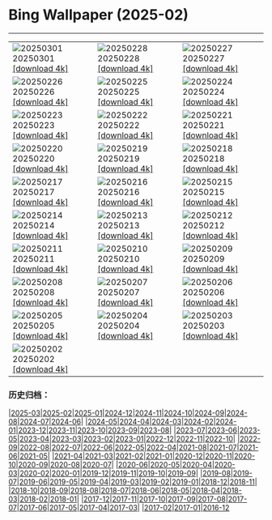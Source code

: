 # Bing Wallpaper (2025-02)
**************

<table><tr><td><img class="wallpaper" src="https://www.bing.com/th?id=OHR.BhutanMonastery_PT-BR9663296659_1920x1080.jpg" alt="20250301"> 20250301 <a href="https://www.bing.com/th?id=OHR.BhutanMonastery_PT-BR9663296659_UHD.jpg">[download 4k]</a></td><td><img class="wallpaper" src="https://www.bing.com/th?id=OHR.PolarCub_PT-BR7907251443_1920x1080.jpg" alt="20250228"> 20250228 <a href="https://www.bing.com/th?id=OHR.PolarCub_PT-BR7907251443_UHD.jpg">[download 4k]</a></td><td><img class="wallpaper" src="https://www.bing.com/th?id=OHR.ArgyllStalker_PT-BR7662239404_1920x1080.jpg" alt="20250227"> 20250227 <a href="https://www.bing.com/th?id=OHR.ArgyllStalker_PT-BR7662239404_UHD.jpg">[download 4k]</a></td></tr><tr><td><img class="wallpaper" src="https://www.bing.com/th?id=OHR.BryceHoodoos_PT-BR6923982183_1920x1080.jpg" alt="20250226"> 20250226 <a href="https://www.bing.com/th?id=OHR.BryceHoodoos_PT-BR6923982183_UHD.jpg">[download 4k]</a></td><td><img class="wallpaper" src="https://www.bing.com/th?id=OHR.GiantCuttlefish_PT-BR7956763969_1920x1080.jpg" alt="20250225"> 20250225 <a href="https://www.bing.com/th?id=OHR.GiantCuttlefish_PT-BR7956763969_UHD.jpg">[download 4k]</a></td><td><img class="wallpaper" src="https://www.bing.com/th?id=OHR.MtFujiSunrise_PT-BR7467420125_1920x1080.jpg" alt="20250224"> 20250224 <a href="https://www.bing.com/th?id=OHR.MtFujiSunrise_PT-BR7467420125_UHD.jpg">[download 4k]</a></td></tr><tr><td><img class="wallpaper" src="https://www.bing.com/th?id=OHR.PalaciodeCristalCuritiba_PT-BR6693947310_1920x1080.jpg" alt="20250223"> 20250223 <a href="https://www.bing.com/th?id=OHR.PalaciodeCristalCuritiba_PT-BR6693947310_UHD.jpg">[download 4k]</a></td><td><img class="wallpaper" src="https://www.bing.com/th?id=OHR.ChampakaSarasi_PT-BR6994277285_1920x1080.jpg" alt="20250222"> 20250222 <a href="https://www.bing.com/th?id=OHR.ChampakaSarasi_PT-BR6994277285_UHD.jpg">[download 4k]</a></td><td><img class="wallpaper" src="https://www.bing.com/th?id=OHR.CanadaDeer_PT-BR4320223616_1920x1080.jpg" alt="20250221"> 20250221 <a href="https://www.bing.com/th?id=OHR.CanadaDeer_PT-BR4320223616_UHD.jpg">[download 4k]</a></td></tr><tr><td><img class="wallpaper" src="https://www.bing.com/th?id=OHR.IceHoleOtter_PT-BR4179764708_1920x1080.jpg" alt="20250220"> 20250220 <a href="https://www.bing.com/th?id=OHR.IceHoleOtter_PT-BR4179764708_UHD.jpg">[download 4k]</a></td><td><img class="wallpaper" src="https://www.bing.com/th?id=OHR.BlueBelize_PT-BR3865302067_1920x1080.jpg" alt="20250219"> 20250219 <a href="https://www.bing.com/th?id=OHR.BlueBelize_PT-BR3865302067_UHD.jpg">[download 4k]</a></td><td><img class="wallpaper" src="https://www.bing.com/th?id=OHR.CatalanPyrenees_PT-BR8374328758_1920x1080.jpg" alt="20250218"> 20250218 <a href="https://www.bing.com/th?id=OHR.CatalanPyrenees_PT-BR8374328758_UHD.jpg">[download 4k]</a></td></tr><tr><td><img class="wallpaper" src="https://www.bing.com/th?id=OHR.HumpbackMother_PT-BR8222764895_1920x1080.jpg" alt="20250217"> 20250217 <a href="https://www.bing.com/th?id=OHR.HumpbackMother_PT-BR8222764895_UHD.jpg">[download 4k]</a></td><td><img class="wallpaper" src="https://www.bing.com/th?id=OHR.Misotsuchi2025_PT-BR6356787037_1920x1080.jpg" alt="20250216"> 20250216 <a href="https://www.bing.com/th?id=OHR.Misotsuchi2025_PT-BR6356787037_UHD.jpg">[download 4k]</a></td><td><img class="wallpaper" src="https://www.bing.com/th?id=OHR.PelourinhoSalvador_PT-BR8001944563_1920x1080.jpg" alt="20250215"> 20250215 <a href="https://www.bing.com/th?id=OHR.PelourinhoSalvador_PT-BR8001944563_UHD.jpg">[download 4k]</a></td></tr><tr><td><img class="wallpaper" src="https://www.bing.com/th?id=OHR.LakeTyrrell_PT-BR2696993841_1920x1080.jpg" alt="20250214"> 20250214 <a href="https://www.bing.com/th?id=OHR.LakeTyrrell_PT-BR2696993841_UHD.jpg">[download 4k]</a></td><td><img class="wallpaper" src="https://www.bing.com/th?id=OHR.GalapagosIguana_PT-BR2320828755_1920x1080.jpg" alt="20250213"> 20250213 <a href="https://www.bing.com/th?id=OHR.GalapagosIguana_PT-BR2320828755_UHD.jpg">[download 4k]</a></td><td><img class="wallpaper" src="https://www.bing.com/th?id=OHR.YungangGrottoes_PT-BR2035290844_1920x1080.jpg" alt="20250212"> 20250212 <a href="https://www.bing.com/th?id=OHR.YungangGrottoes_PT-BR2035290844_UHD.jpg">[download 4k]</a></td></tr><tr><td><img class="wallpaper" src="https://www.bing.com/th?id=OHR.DiaAtletaPro_PT-BR7651032356_1920x1080.jpg" alt="20250211"> 20250211 <a href="https://www.bing.com/th?id=OHR.DiaAtletaPro_PT-BR7651032356_UHD.jpg">[download 4k]</a></td><td><img class="wallpaper" src="https://www.bing.com/th?id=OHR.AlstromPoint_PT-BR0066857741_1920x1080.jpg" alt="20250210"> 20250210 <a href="https://www.bing.com/th?id=OHR.AlstromPoint_PT-BR0066857741_UHD.jpg">[download 4k]</a></td><td><img class="wallpaper" src="https://www.bing.com/th?id=OHR.SnowySvaneti_PT-BR2482598093_1920x1080.jpg" alt="20250209"> 20250209 <a href="https://www.bing.com/th?id=OHR.SnowySvaneti_PT-BR2482598093_UHD.jpg">[download 4k]</a></td></tr><tr><td><img class="wallpaper" src="https://www.bing.com/th?id=OHR.BlueNorway_PT-BR1972445946_1920x1080.jpg" alt="20250208"> 20250208 <a href="https://www.bing.com/th?id=OHR.BlueNorway_PT-BR1972445946_UHD.jpg">[download 4k]</a></td><td><img class="wallpaper" src="https://www.bing.com/th?id=OHR.WhararikiBeach_PT-BR7385955178_1920x1080.jpg" alt="20250207"> 20250207 <a href="https://www.bing.com/th?id=OHR.WhararikiBeach_PT-BR7385955178_UHD.jpg">[download 4k]</a></td><td><img class="wallpaper" src="https://www.bing.com/th?id=OHR.ScottishSheep_PT-BR7044869693_1920x1080.jpg" alt="20250206"> 20250206 <a href="https://www.bing.com/th?id=OHR.ScottishSheep_PT-BR7044869693_UHD.jpg">[download 4k]</a></td></tr><tr><td><img class="wallpaper" src="https://www.bing.com/th?id=OHR.GoldenBridge_PT-BR5001907624_1920x1080.jpg" alt="20250205"> 20250205 <a href="https://www.bing.com/th?id=OHR.GoldenBridge_PT-BR5001907624_UHD.jpg">[download 4k]</a></td><td><img class="wallpaper" src="https://www.bing.com/th?id=OHR.RibbleheadViaduct_PT-BR4711325256_1920x1080.jpg" alt="20250204"> 20250204 <a href="https://www.bing.com/th?id=OHR.RibbleheadViaduct_PT-BR4711325256_UHD.jpg">[download 4k]</a></td><td><img class="wallpaper" src="https://www.bing.com/th?id=OHR.AustriaMarmot_PT-BR3852598184_1920x1080.jpg" alt="20250203"> 20250203 <a href="https://www.bing.com/th?id=OHR.AustriaMarmot_PT-BR3852598184_UHD.jpg">[download 4k]</a></td></tr><tr><td><img class="wallpaper" src="https://www.bing.com/th?id=OHR.FestungKonigsteinElbsandsteingebirge_PT-BR1918003358_1920x1080.jpg" alt="20250202"> 20250202 <a href="https://www.bing.com/th?id=OHR.FestungKonigsteinElbsandsteingebirge_PT-BR1918003358_UHD.jpg">[download 4k]</a></td><td></td><td></td></tr></table>

### 历史归档：

|[2025-03](/../2025-03/2025-03.md)|[2025-02](/2025-02.md)|[2025-01](/../2025-01/2025-01.md)|[2024-12](/../2024-12/2024-12.md)|[2024-11](/../2024-11/2024-11.md)|[2024-10](/../2024-10/2024-10.md)|[2024-09](/../2024-09/2024-09.md)|[2024-08](/../2024-08/2024-08.md)|[2024-07](/../2024-07/2024-07.md)|[2024-06](/../2024-06/2024-06.md)|
|[2024-05](/../2024-05/2024-05.md)|[2024-04](/../2024-04/2024-04.md)|[2024-03](/../2024-03/2024-03.md)|[2024-02](/../2024-02/2024-02.md)|[2024-01](/../2024-01/2024-01.md)|[2023-12](/../2023-12/2023-12.md)|[2023-11](/../2023-11/2023-11.md)|[2023-10](/../2023-10/2023-10.md)|[2023-09](/../2023-09/2023-09.md)|[2023-08](/../2023-08/2023-08.md)|
|[2023-07](/../2023-07/2023-07.md)|[2023-06](/../2023-06/2023-06.md)|[2023-05](/../2023-05/2023-05.md)|[2023-04](/../2023-04/2023-04.md)|[2023-03](/../2023-03/2023-03.md)|[2023-02](/../2023-02/2023-02.md)|[2023-01](/../2023-01/2023-01.md)|[2022-12](/../2022-12/2022-12.md)|[2022-11](/../2022-11/2022-11.md)|[2022-10](/../2022-10/2022-10.md)|
|[2022-09](/../2022-09/2022-09.md)|[2022-08](/../2022-08/2022-08.md)|[2022-07](/../2022-07/2022-07.md)|[2022-06](/../2022-06/2022-06.md)|[2022-05](/../2022-05/2022-05.md)|[2022-04](/../2022-04/2022-04.md)|[2021-08](/../2021-08/2021-08.md)|[2021-07](/../2021-07/2021-07.md)|[2021-06](/../2021-06/2021-06.md)|[2021-05](/../2021-05/2021-05.md)|
|[2021-04](/../2021-04/2021-04.md)|[2021-03](/../2021-03/2021-03.md)|[2021-02](/../2021-02/2021-02.md)|[2021-01](/../2021-01/2021-01.md)|[2020-12](/../2020-12/2020-12.md)|[2020-11](/../2020-11/2020-11.md)|[2020-10](/../2020-10/2020-10.md)|[2020-09](/../2020-09/2020-09.md)|[2020-08](/../2020-08/2020-08.md)|[2020-07](/../2020-07/2020-07.md)|
|[2020-06](/../2020-06/2020-06.md)|[2020-05](/../2020-05/2020-05.md)|[2020-04](/../2020-04/2020-04.md)|[2020-03](/../2020-03/2020-03.md)|[2020-02](/../2020-02/2020-02.md)|[2020-01](/../2020-01/2020-01.md)|[2019-12](/../2019-12/2019-12.md)|[2019-11](/../2019-11/2019-11.md)|[2019-10](/../2019-10/2019-10.md)|[2019-09](/../2019-09/2019-09.md)|
|[2019-08](/../2019-08/2019-08.md)|[2019-07](/../2019-07/2019-07.md)|[2019-06](/../2019-06/2019-06.md)|[2019-05](/../2019-05/2019-05.md)|[2019-04](/../2019-04/2019-04.md)|[2019-03](/../2019-03/2019-03.md)|[2019-02](/../2019-02/2019-02.md)|[2019-01](/../2019-01/2019-01.md)|[2018-12](/../2018-12/2018-12.md)|[2018-11](/../2018-11/2018-11.md)|
|[2018-10](/../2018-10/2018-10.md)|[2018-09](/../2018-09/2018-09.md)|[2018-08](/../2018-08/2018-08.md)|[2018-07](/../2018-07/2018-07.md)|[2018-06](/../2018-06/2018-06.md)|[2018-05](/../2018-05/2018-05.md)|[2018-04](/../2018-04/2018-04.md)|[2018-03](/../2018-03/2018-03.md)|[2018-02](/../2018-02/2018-02.md)|[2018-01](/../2018-01/2018-01.md)|
|[2017-12](/../2017-12/2017-12.md)|[2017-11](/../2017-11/2017-11.md)|[2017-10](/../2017-10/2017-10.md)|[2017-09](/../2017-09/2017-09.md)|[2017-08](/../2017-08/2017-08.md)|[2017-07](/../2017-07/2017-07.md)|[2017-06](/../2017-06/2017-06.md)|[2017-05](/../2017-05/2017-05.md)|[2017-04](/../2017-04/2017-04.md)|[2017-03](/../2017-03/2017-03.md)|
|[2017-02](/../2017-02/2017-02.md)|[2017-01](/../2017-01/2017-01.md)|[2016-12](/../2016-12/2016-12.md)